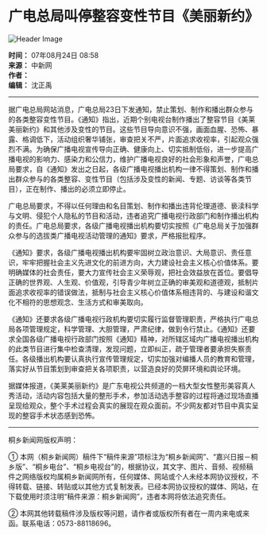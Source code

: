 # 广电总局叫停整容变性节目《美丽新约》

![Header Image](http://www.txnews.com.cn/images/header/xww_03.gif)

**时间：** 07年08月24日 08:58  
**来源：** 中新网  
**作者：**  
**编辑：** 沈正禹

---

据广电总局网站消息，广电总局23日下发通知，禁止策划、制作和播出群众参与的各类整容变性节目。《通知》指出，近期个别电视台制作播出了整容节目《美莱美丽新约》和其他涉及变性的节目。这些节目导向意识不强，画面血腥、恐怖、暴露、格调低下，活动组织奢华铺张，审查把关不严，片面追求收视率，引起观众强烈不满。为确保广播电视宣传导向正确、健康向上、切实抵制低俗，进一步提高广播电视的影响力、感染力和公信力，维护广播电视良好的社会形象和声誉，广电总局要求，自《通知》发出之日起，各级广播电视播出机构一律不得策划、制作和播出群众参与的各类整容、变性节目（包括涉及变性的新闻、专题、访谈等各类节目），正在制作、播出的必须立即停止。

广电总局要求，不得以任何理由和名目策划、制作和播出违背伦理道德、亵渎科学与文明、侵犯个人隐私的节目和活动，违者追究广播电视行政部门和制作播出机构的责任。广电总局要求，各级广播电视播出机构要切实按照《广电总局关于加强群众参与的选拔类广播电视活动管理的通知》要求，严格报批程序。

《通知》要求，各级广播电视播出机构要牢固树立政治意识、大局意识、责任意识，牢牢把握社会主义先进文化的前进方向，大力建设社会主义核心价值体系。要明确媒体的社会责任，要大力宣传社会主义荣辱观，把社会效益放在首位。要倡导正确的世界观、人生观、价值观，引导青少年树立正确的审美观和道德观，抵制片面追求收视率的错误做法，抵制与社会主义核心价值体系相违背的、与建设和谐文化不相符的思想观念、生活方式和审美取向。

《通知》还要求各级广播电视行政机构要切实履行监督管理职责，严格执行广电总局各项管理规定，科学管理、大胆管理，严肃纪律，做到令行禁止。《通知》还要求全国各级广播电视行政部门按照《通知》精神，对所辖区域内广播电视播出机构的此类节目进行集中检查清理，发现问题，立即纠正，疏于管理者要承担失察责任。各级播出机构要认真执行宣传管理规定，切实加强对编播人员的教育和管理，落实好从节目策划到审查把关各项职责，以营造良好的荧屏环境和舆论环境。

据媒体报道，《美莱美丽新约》是广东电视公共频道的一档大型女性整形美容真人秀活动，活动内容包括大量的整形手术，参加活动选手整容的过程将通过现场直播呈现给观众，整个手术过程会真实的展现在观众面前。不少网友都对节目中真实呈现的整容手术状态感到恐怖。

---

桐乡新闻网版权声明：

① 本网（桐乡新闻网）稿件下“稿件来源”项标注为“桐乡新闻网”、“嘉兴日报－桐乡版”、“桐乡电台”、“桐乡电视台”的，根据协议，其文字、图片、音频、视频稿件之网络版权均属桐乡新闻网所有，任何媒体、网站或个人未经本网协议授权，不得转载、链接、转贴或以其他方式复制发表。已经本网协议授权的媒体、网站，在下载使用时须注明“稿件来源：桐乡新闻网”，违者本网将依法追究责任。

② 本网其他转载稿件涉及版权等问题，请作者或版权所有者在一周内来电或来函。联系电话：0573-88118696。
